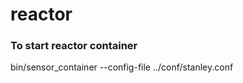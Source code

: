 reactor
=======

### To start reactor container
bin/sensor_container --config-file ../conf/stanley.conf
